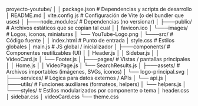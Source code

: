 proyecto-youtube/
│
│   package.json       # Dependencias y scripts de desarrollo
│   README.md
│   vite.config.js     # Configuración de Vite (o del bundler que uses)
│
├───node_modules/      # Dependencias (no versionar)
│
├───public/            # Archivos estáticos que se copian tal cual
│   │   favicon.ico
│   └───images/        # Logos, íconos, miniaturas
│       └── YouTube-Logo.png
│
└───src/               # Código fuente
    │
    │   index.html     # Punto de entrada
    │   style.css      # Estilos globales
    │   main.js        # JS global / inicializador
    │
    ├───components/    # Componentes reutilizables (UI)
    │   │   Header.js
    │   │   Sidebar.js
    │   │   VideoCard.js
    │   └── Footer.js
    │
    ├───pages/         # Vistas / pantallas principales
    │   │   Home.js
    │   │   VideoPage.js
    │   └── SearchResults.js
    │
    ├───assets/        # Archivos importables (imágenes, SVGs, íconos)
    │   └── logo-principal.svg
    │
    ├───services/      # Lógica para datos externos / APIs
    │   └── api.js
    │
    ├───utils/         # Funciones auxiliares (formateos, helpers)
    │   └── helpers.js
    │
    └───styles/        # Estilos modularizados por componente o tema
        │   header.css
        │   sidebar.css
        │   videoCard.css
        └── theme.css
